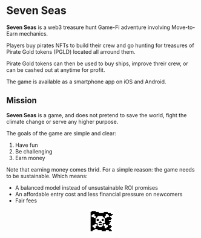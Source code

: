 # Seven Seas

**Seven Seas** is a web3 treasure hunt Game-Fi adventure involving Move-to-Earn mechanics.

Players buy pirates NFTs to build their crew and go hunting for treasures of Pirate Gold tokens (PGLD) located all arround them.

Pirate Gold tokens can then be used to buy ships, improve threir crew, or can be cashed out at anytime for profit.

The game is available as a smartphone app on iOS and Android.

## Mission

**Seven Seas** is a game, and does not pretend to save the world, fight the climate change or serve any higher purpose.

The goals of the game are simple and clear:
1. Have fun
2. Be challenging
3. Earn money

Note that earning money comes thrid. For a simple reason: the game needs to be sustainable. Which means:
- A balanced model instead of unsustainable ROI promises
- An affordable entry cost and less financial pressure on newcomers
- Fair fees


<p align="center">
  <img width="64" height="64" src="./img/jolly_roger.png">
</p>

